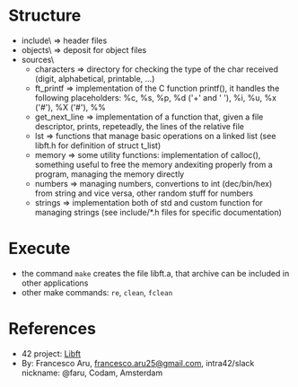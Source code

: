 # Structure
- include\           => header files
- objects\           => deposit for object files
- sources\
	- characters     => directory for checking the type of the char received (digit, alphabetical, printable, ...)
	- ft_printf      => implementation of the C function printf(), it handles the following placeholders: %c, %s, %p, %d ('+' and ' '), %i, %u, %x ('#'), %X ('#'), %%
	- get_next_line  => implementation of a function that, given a file descriptor, prints, repeteadly, the lines of the relative file
	- lst            => functions that manage basic operations on a linked list (see libft.h for definition of struct t_list)
	- memory         => some utility functions: implementation of calloc(), something useful to free the memory andexiting properly from a program, managing the memory directly
	- numbers        => managing numbers, convertions to int (dec/bin/hex) from string and vice versa, other random stuff for numbers
	- strings        => implementation both of std and custom function for managing strings (see include/*.h files for specific documentation)

# Execute
- the command `make` creates the file libft.a, that archive can be included in other applications
- other make commands: `re`, `clean`, `fclean`

# References
- 42 project: [Libft](https://cdn.intra.42.fr/pdf/pdf/73987/en.subject.pdf)
- By: Francesco Aru, francesco.aru25@gmail.com, intra42/slack nickname: @faru, Codam, Amsterdam
